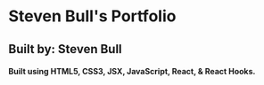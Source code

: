 # Steven Bull's Portfolio
## Built by: Steven Bull

#### Built using HTML5, CSS3, JSX, JavaScript, React, & React Hooks.